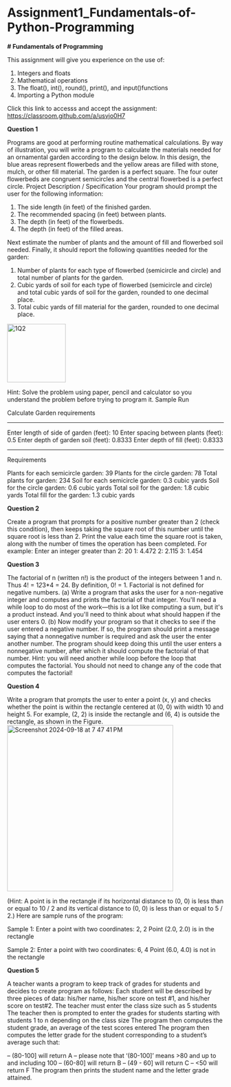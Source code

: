 # Assignment1_Fundamentals-of-Python-Programming

**# Fundamentals of Programming**

This assignment will give you experience on the use of:

1. Integers and floats
2. Mathematical operations
3. The float(), int(), round(), print(), and input()functions
4. Importing a Python module

Click this link to accesss and accept the assignment: https://classroom.github.com/a/usvjo0H7 

**Question 1**

Programs are good at performing routine mathematical calculations. By way of illustration, you will write a program to calculate the materials needed for an ornamental garden according to the design below. In this design, the blue areas represent flowerbeds and the yellow areas are filled with stone, mulch, or other fill material. The garden is a perfect square. The four outer flowerbeds are congruent semicircles and the central flowerbed is a perfect circle.
Project Description / Specification
Your program should prompt the user for the following information:
1. The side length (in feet) of the finished garden.
2. The recommended spacing (in feet) between plants.
3. The depth (in feet) of the flowerbeds.
4. The depth (in feet) of the filled areas.

Next estimate the number of plants and the amount of fill and flowerbed soil needed.
Finally, it should report the following quantities needed for the garden:
1. Number of plants for each type of flowerbed (semicircle and circle) and total number of plants for the garden.
2. Cubic yards of soil for each type of flowerbed (semicircle and circle) and total cubic yards of soil for the garden, rounded to one decimal place.
3. Total cubic yards of fill material for the garden, rounded to one decimal place.
    
<img width="136" alt="1Q2" src="https://github.com/user-attachments/assets/1ff1f546-f67d-47d9-a86a-983331c4cb7a">

Hint: Solve the problem using paper, pencil and calculator so you understand the problem before trying to program it.
Sample Run

Calculate Garden requirements

-----------------------------

Enter length of side of garden (feet): 10
Enter spacing between plants (feet): 0.5
Enter depth of garden soil (feet): 0.8333
Enter depth of fill (feet): 0.8333

-----------------------------

Requirements

Plants for each semicircle garden: 39
Plants for the circle garden: 78
Total plants for garden: 234
Soil for each semicircle garden: 0.3 cubic yards
Soil for the circle garden: 0.6 cubic yards
Total soil for the garden: 1.8 cubic yards
Total fill for the garden: 1.3 cubic yards

**Question 2**

Create a program that prompts for a positive number greater than 2 (check this condition), then keeps taking the square root of this number until the square root is less than 2. Print the value each time the square root is taken, along with the number of times the operation has been completed. For example:
Enter an integer greater than 2: 20
1: 4.472
2: 2.115
3: 1.454

**Question 3**

The factorial of n (written n!) is the product of the integers between 1 and n. Thus 4! = 1*2*3*4 = 24. By definition, 0! = 1. Factorial is not defined for negative numbers.
(a) Write a program that asks the user for a non-negative integer and computes and prints the factorial of that integer. You'll need a while loop to do most of the work—this is a lot like computing a sum, but it's a product instead. And you'll need to think about what should happen if the user enters 0.
(b) Now modify your program so that it checks to see if the user entered a negative number. If so, the program should print a message saying that a nonnegative number is required and ask the user the enter another number. The program should keep doing this until the user enters a nonnegative number, after which it should compute the factorial of that number. Hint: you will need another while loop before the loop that computes the factorial. You should not need to change any of the code that computes the factorial!

**Question 4**

Write a program that prompts the user to enter a point (x, y) and checks whether the point is within the rectangle centered at (0, 0) with width 10 and height 5. For example, (2, 2) is inside the rectangle and (6, 4) is outside the rectangle, as shown in the Figure. 
<img width="386" alt="Screenshot 2024-09-18 at 7 47 41 PM" src="https://github.com/user-attachments/assets/a11e3e98-f47b-466e-a774-b1a982242af7">

(Hint: A point is in the rectangle if its horizontal distance to (0, 0) is less than or equal to 10 / 2 and its vertical distance to (0, 0) is less than or equal to 5 / 2.) 
Here are sample runs of the program:

Sample 1:
Enter a point with two coordinates: 2, 2
Point (2.0, 2.0) is in the rectangle

Sample 2:
Enter a point with two coordinates: 6, 4
Point (6.0, 4.0) is not in the rectangle

**Question 5**

A teacher wants a program to keep track of grades for students and decides to create program as follows:
Each student will be described by three pieces of data: his/her name, his/her score on test #1, and his/her score on test#2.
The teacher must enter the class size such as 5 students 
The teacher then is prompted to enter the grades for students starting with students 1 to n depending on the class size
The program then computes the student grade, an average of the test scores entered
The program then computes the letter grade for the student corresponding to a student’s average such that:

– (80-100] will return A – please note that ‘(80-100]’ means >80 and up to and including 100 
– (60-80] will return B
– (49 - 60] will return C
– <50 will return F
The program then prints the student name and the letter grade attained.
